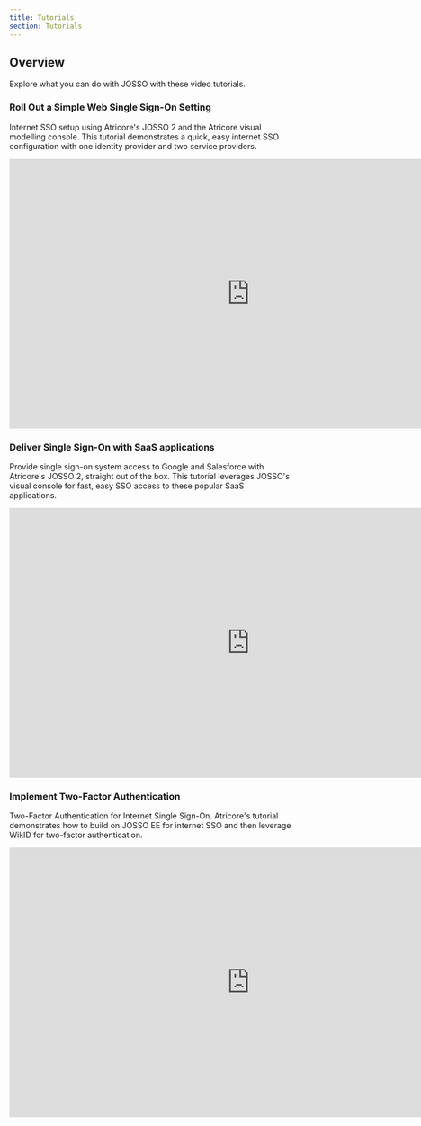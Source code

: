 ```yaml
---
title: Tutorials
section: Tutorials
---
```


## Overview

Explore what you can do with JOSSO with these video tutorials. 

### Roll Out a Simple Web Single Sign-On Setting
 
Internet SSO setup using Atricore's JOSSO 2 and the Atricore visual modelling console. This tutorial demonstrates a
quick, easy internet SSO configuration with one identity provider and two service providers. 

<iframe width="854" height="480" src="https://www.youtube.com/embed/y--pAHAsB7U" frameborder="0" allowfullscreen></iframe>

### Deliver Single Sign-On with SaaS applications 

Provide single sign-on system access to Google and Salesforce with Atricore's JOSSO 2, straight out of the box. This
tutorial leverages JOSSO's visual console for fast, easy SSO access to these popular SaaS applications.

<iframe width="854" height="480" src="https://www.youtube.com/embed/WqBk3OZdSc8" frameborder="0" allowfullscreen></iframe>

### Implement Two-Factor Authentication

Two-Factor Authentication for Internet Single Sign-On. Atricore's tutorial demonstrates how to build on JOSSO EE for
internet SSO and then leverage WikID for two-factor authentication.

<iframe width="854" height="480" src="https://www.youtube.com/embed/WTmlRylx4LU" frameborder="0" allowfullscreen></iframe>

